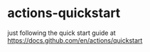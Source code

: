 # actions-quickstart
just following the quick start guide at https://docs.github.com/en/actions/quickstart

